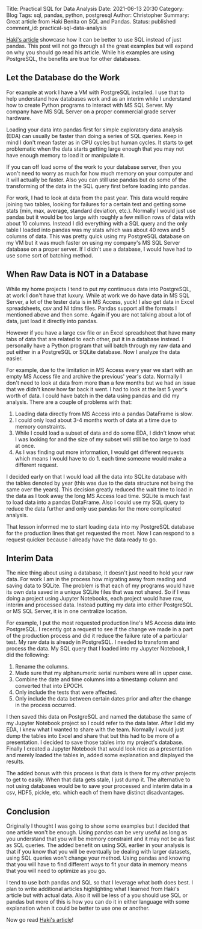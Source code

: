 Title: Practical SQL for Data Analysis 
Date: 2021-06-13 20:30
Category: Blog
Tags: sql, pandas, python, postgresql
Author: Christopher
Summary: Great article from Haki Benita on SQL and Pandas.
Status: published
comment_id: practical-sql-data-analysis

[Haki's article](https://hakibenita.com/sql-for-data-analysis) showcase how it
can be better to use SQL instead of just pandas.
This post will not go through all the great examples but will expand on why you
should go read his article.
While his examples are using PostgreSQL, the benefits are true for other
databases.

## Let the Database do the Work

For example at work I have a VM with PostgreSQL installed.
I use that to help understand how databases work and as an interim while I
understand how to create Python programs to interact with MS SQL Server.
My company have MS SQL Server on a proper commercial grade server hardware.

Loading your data into pandas first for simple exploratory data analysis (EDA)
can usually be faster than doing a series of SQL queries.
Keep in mind I don't mean faster as in CPU cycles but human cycles.
It starts to get problematic when the data starts getting large enough that you
may not have enough memory to load it or manipulate it.

If you can off load some of the work to your database server, then you won't
need to worry as much for how much memory on your computer and it will actually 
be faster.
Also you can still use pandas but do some of the transforming of the data in the
SQL query first before loading into pandas.

For work, I had to look at data from the past year.
This data would require joining two tables, looking for failures for a certain
test and getting some stats (min, max, average, standard deviation, etc.).
Normally I would just use pandas but it would be too large with roughly a few
million rows of data with about 10 columns.
Instead I did everything with a SQL query and the only table I loaded into
pandas was my stats which was about 40 rows and 5 columns of data.
This was pretty quick using my PostgreSQL database on my VM but it was much
faster on using my company's MS SQL Server database on a proper server.
If I didn't use a database, I would have had to use some sort of batching
method.

## When Raw Data is NOT in a Database

While my home projects I tend to put my continuous data into PostgreSQL, at work
I don't have that luxury.
While at work we do have data in MS SQL Server, a lot of the tester data is in
MS Access, yuck!
I also get data in Excel spreadsheets, csv and NI tdms files.
Pandas support all the formats I mentioned above and then some.
Again if you are not talking about a lot of data, just load it directly into
pandas.

However if you have a large csv file or an Excel spreadsheet that have many tabs
of data that are related to each other, put it in a database instead.
I personally have a Python program that will batch through my raw data and put
either in a PostgreSQL or SQLite database.
Now I analyze the data easier.

For example, due to the limitation in MS Access every year we start with an
empty MS Access file and archive the previous' year's data.
Normally I don't need to look at data from more than a few months but we had an
issue that we didn't know how far back it went.
I had to look at the last 5 year's worth of data.
I could have batch in the data using pandas and did my analysis.
There are a couple of problems with that:

1. Loading data directly from MS Access into a pandas DataFrame is slow.
2. I could only load about 3-4 months worth of data at a time due to memory
   constraints.
3. While I could load a subset of data and do some EDA, I didn't know what I was
   looking for and the size of my subset will still be too large to load at
   once.
4. As I was finding out more information, I would get different requests which
   means I would have to do 1. each time someone would make a different request.

I decided early on that I would load all the data into SQLite database with the
tables denoted by year (this was due to the data structure not being the same
over the years).
This decision greatly reduced the wait time to load in the data as I took away
the long MS Access load time.
SQLite is much fast to load data into a pandas DataFrame.
Also I could use my SQL query to reduce the data further and only use pandas for
the more complicated analysis.

That lesson informed me to start loading data into my PostgreSQL database for
the production lines that get requested the most.
Now I can respond to a request quicker because I already have the data ready to
go.

## Interim Data

The nice thing about using a database, it doesn't just need to hold your raw
data.
For work I am in the process how migrating away from reading and saving data to
SQLite.
The problem is that each of my programs would have its own data saved in a
unique SQLite files that was not shared.
So if I was doing a project using Jupyter Notebooks, each project would have
raw, interim and processed data.
Instead putting my data into either PostgreSQL or MS SQL Server, it is in one
centralize location.

For example, I put the most requested production line's MS Access data into
PostgreSQL.
I recently got a request to see if the change we made in a part of the
production process and did it reduce the failure rate of a particular test.
My raw data is already in PostgreSQL.
I needed to transform and process the data.
My SQL query that I loaded into my Jupyter Notebook, I did the following:

1. Rename the columns.
2. Made sure that my alphanumeric serial numbers were all in upper case.
3. Combine the date and time columns into a timestamp column and converted that
   into EPOCH.
4. Only include the tests that were affected.
5. Only include the data between certain dates prior and after the change in the
   process occurred.

I then saved this data on PostgreSQL and named the database the same of my
Jupyter Notebook project so I could refer to the data later.
After I did my EDA, I knew what I wanted to share with the team.
Normally I would just dump the tables into Excel and share that but this had to
be more of a presentation.
I decided to save those tables into my project's database.
Finally I created a Jupyter Notebook that would look nice as a presentation and
merely loaded the tables in, added some explanation and displayed the results.

The added bonus with this process is that data is there for my other projects to
get to easily.
When that data gets stale, I just dump it.
The alternative to not using databases would be to save your processed and
interim data in a csv, HDF5, pickle, etc. which each of them have distinct
disadvantages.

## Conclusion

Originally I thought I was going to show some examples but I decided that one
article won't be enough.
Using pandas can be very useful as long as you understand that you will be
memory constraint and it may not be as fast as SQL queries.
The added benefit on using SQL earlier in your analysis is that if you know that
you will be eventually be dealing with larger datasets, using SQL queries won't
change your method.
Using pandas and knowing that you will have to find different ways to fit your
data in memory means that you will need to optimize as you go.

I tend to use both pandas and SQL so that I leverage what both does best.
I plan to write additional articles highlighting what I learned from Haki's
article but with actual data.
Also it will be less of a you should use SQL or pandas but more of this is how
you can do it in either language with some explanation when it could be better
to use one or another.

Now go read [Haki's article](https://hakibenita.com/sql-for-data-analysis)!
